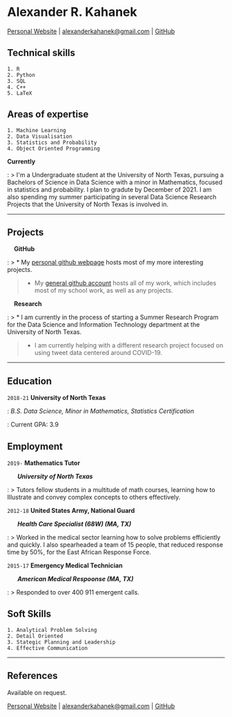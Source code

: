# Alexander R. Kahanek
<a href="https://alexander-kahanek.github.io">Personal Website</a>
|
<a href="mailto:alexanderkahanek@gmail.com">alexanderkahanek@gmail.com</a>
|
<a href="https://github.com/alexander-kahanek">GitHub</a>


## __Technical skills__
```
1. R
2. Python
3. SQL
4. C++
5. LaTeX
```


## __Areas of expertise__
```
1. Machine Learning
2. Data Visualisation
3. Statistics and Probability
4. Object Oriented Programming
```

__Currently__

: > I'm a Undergraduate student at the University of North Texas, pursuing a Bachelors of Science in Data Science with a minor in Mathematics, focused in statistics and probability. I plan to gradute by December of 2021. I am also spending my summer participating in several Data Science Research Projects that the University of North Texas is involved in.


-----------------
## __Projects__

&nbsp; &nbsp; __GitHub__

: > * My [personal github webpage](https://alexander-kahanek.github.io) hosts most of my more interesting projects.
> * My [general github account](https://github.com/alexander-kahanek) hosts all of my work, which includes most of my school work, as well as any projects.

&nbsp; &nbsp; __Research__

: > * I am currently in the process of starting a Summer Research Program for the Data Science and Information Technology department at the University of North Texas.
> * I am currently helping with a different research project focused on using tweet data centered around COVID-19.


----------------
## Education

`2018-21`
__University of North Texas__

: _B.S. Data Science, Minor in Mathematics, Statistics Certification_

: Current GPA: 3.9

## Employment

`2019-` 
__Mathematics Tutor__ 

&nbsp; &nbsp; &nbsp; __*University of North Texas*__

: > Tutors fellow students in a multitude of math courses, learning how to Illustrate and convey complex concepts to others effectively. 


`2012-18`
__United States Army, National Guard__

&nbsp; &nbsp; &nbsp; __*Health Care Specialist (68W) (MA, TX)*__

: > Worked in the medical sector learning how to solve problems efficiently and quickly. I also spearheaded a team of 15 people, that reduced response time by 50%, for the East African Response Force.


`2015-17`
__Emergency Medical Technician__

&nbsp; &nbsp; &nbsp; __*American Medical Respoonse (MA, TX)*__

: > Responded to over 400 911 emergent calls.


## Soft Skills
```
1. Analytical Problem Solving
2. Detail Oriented
3. Stategic Planning and Leadership
4. Effective Communication
```

-----------------
## References

Available on request.

<a href="https://alexander-kahanek.github.io">Personal Website</a>
|
<a href="mailto:alexanderkahanek@gmail.com">alexanderkahanek@gmail.com</a>
|
<a href="https://github.com/alexander-kahanek">GitHub</a>